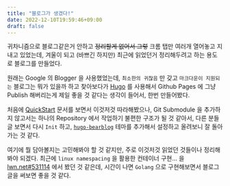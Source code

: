 ```yaml
---
title: "블로그가 생겼다!"
date: 2022-12-10T19:59:46+09:00
draft: false
---
```


귀차니즘으로 블로그같은거 안하고 ~~정리할게 없어서 그렇~~ 크롬 탭만 여러개 열어놓고
지내고 있었는데, 겨울이 되고 (바쁘긴 하지만) 최근에 읽었던거 정리해두려고 하는 용도로
블로그를 만들었다.

원래는 Google 의 Blogger 을 사용했었는데, `최소한의 귀찮음` 만 갖고 `마크다운이 지원되는`
블로그는 뭐가 있을까 하고 찾아보다가 [Hugo](https://gohugo.io) 를 사용해서 Github Pages 에
그냥 Publish 해버리는게 제일 좋을 것 같다는 생각이 들어서, 한번 만들어봤다.

처음에 [QuickStart](https://gohugo.io/getting-started/quick-start/) 문서를 보면서 이것저것
따라해봤으나, Git Submodule 을 추가하지 않고서는 하나의 Repository 에서 작업하기 불편한 구조가
될 것 같아서, 다른 분들 글 보면서 다시 `Init` 하고, [`hugo-bearblog`](https://themes.gohugo.io/themes/hugo-bearblog/)
테마를 추가해서 설정하고 올려보니 잘 돌아가는 것 같다.

여기에 뭘 담아볼지는 고민해봐야 할 것 같지만, 주로 이것저것 읽었던 것들이나 정리해봐야 되겠다.
최근에 `linux namespacing` 을 활용한 컨테이너 구현... 을 [lwn.net#531114](https://lwn.net/Articles/531114/)
에서 봤던 것 같은데, 시간이 나면 `Golang` 으로 구현해보면서 블로그 글을 써보면 좋을 것 같다.
